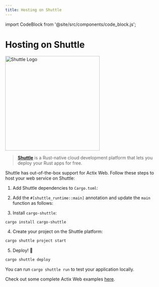 ```yaml
---
title: Hosting on Shuttle
---
```


import CodeBlock from '@site/src/components/code_block.js';

# Hosting on Shuttle

<img width="300" src="https://raw.githubusercontent.com/shuttle-hq/shuttle/master/assets/logo-rectangle-transparent.png" alt="Shuttle Logo"/>

> [**Shuttle**](https://www.shuttle.rs) is a Rust-native cloud development platform that lets you deploy your Rust apps for free.

Shuttle has out-of-the-box support for Actix Web. Follow these steps to host your web service on Shuttle:

1. Add Shuttle dependencies to `Cargo.toml`:

<CodeBlock example="shuttle" file="manifest" section="shuttle-deps" language="toml" />

2. Add the `#[shuttle_runtime::main]` annotation and update the `main` function as follows:

<CodeBlock example="shuttle" section="shuttle-hello-world" />

3. Install `cargo-shuttle`:

```sh
cargo install cargo-shuttle
```

4. Create your project on the Shuttle platform:

```sh
cargo shuttle project start
```

5. Deploy! 🚀

```sh
cargo shuttle deploy
```

You can run `cargo shuttle run` to test your application locally.

Check out some complete Actix Web examples [here](https://github.com/shuttle-hq/shuttle-examples/tree/main/actix-web).

